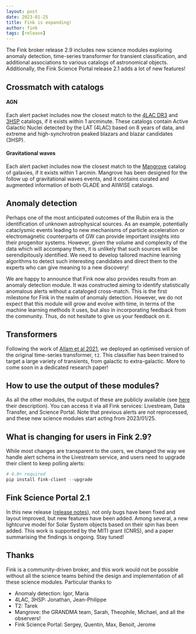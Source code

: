 ```yaml
---
layout: post
date: 2023-01-25
title: Fink is expanding!
author: fink
tags: [release]
---
```


The Fink broker release 2.9 includes new science modules exploring anomaly detection, time-series transformer for transient classification, and additional associations to various catalogs of astronomical objects. Additionally, the Fink Science Portal release 2.1 adds a lot of new features!
<!--more-->

## Crossmatch with catalogs

#### AGN

Each alert packet includes now the closest match to the [4LAC DR3](https://fermi.gsfc.nasa.gov/ssc/data/access/lat/4LACDR3/) and [3HSP](https://www.ssdc.asi.it/3hsp/) catalogs, if it exists within 1 arcminute. These catalogs contain Active Galactic Nuclei detected by the LAT (4LAC) based on 8 years of data, and extreme and high-synchrotron peaked blazars and blazar candidates (3HSP).

#### Gravitational waves

Each alert packet includes now the closest match to the [Mangrove](https://mangrove.lal.in2p3.fr) catalog of galaxies, if it exists within 1 arcmin. Mangrove has been designed for the follow up of gravitational waves events, and it contains curated and augmented information of both GLADE and AllWISE catalogs.

## Anomaly detection

Perhaps one of the most anticipated outcomes of the Rubin era is the identification of unknown astrophysical sources. As an example, potentially cataclysmic events leading to new mechanisms of particle acceleration or electromagnetic counterparts of GW can provide important insights into their progenitor systems. However, given the volume and complexity of the data which will accompany them, it is unlikely that such sources will be serendipitously identified. We need to develop tailored machine learning algorithms to detect such interesting candidates and direct them to the experts who can give meaning to a new discovery!

We are happy to announce that Fink now also provides results from an anomaly detection module. It was constructed aiming to identify statistically anomalous alerts without a cataloged cross-match. This is the first milestone for Fink in the realm of anomaly detection. However, we do not expect that this module will grow and evolve with time, in terms of the machine learning methods it uses, but also in incorporating feedback from the community. Thus, do not hesitate to give us your feedback on it.

## Transformers

Following the work of [Allam et al 2021](https://arxiv.org/abs/2105.06178), we deployed an optimised version of the original time-series transformer, `t2`. This classifier has been trained to target a large variety of transients, from galactic to extra-galactic. More to come soon in a dedicated research paper!

## How to use the output of these modules?

As all the other modules, the output of these are publicly available (see [here](https://fink-broker.readthedocs.io/en/latest/science/added_values/) their description). You can access it via all Fink services: Livestream, Data Transfer, and Science Portal. Note that previous alerts are not reprocessed, and these new science modules start acting from 2023/01/25.

## What is changing for users in Fink 2.9?

While most changes are transparent to the users, we changed the way we handle alert schema in the Livestream service, and users need to upgrade their client to keep polling alerts:

```python
# 4.0+ required
pip install fink-client --upgrade
```

## Fink Science Portal 2.1

In this new release ([release notes](https://github.com/astrolabsoftware/fink-science-portal/releases/tag/2.1)), not only bugs have been fixed and layout improved, but new features have been added. Among several, a new lightcurve model for Solar System objects based on their spin has been added. This work is supported by the MITI grant (CNRS), and a paper summarising the findings is ongoing. Stay tuned!

## Thanks

Fink is a community-driven broker, and this work would not be possible without all the science teams behind the design and implementation of all these science modules. Particular thanks to
- Anomaly detection: Igor, Maria
- 4LAC, 3HSP: Jonathan, Jean-Philippe
- T2: Tarek
- Mangrove: the GRANDMA team, Sarah, Theophile, Michael, and all the observers!
- Fink Science Portal: Sergey, Quentin, Max, Benoit, Jerome